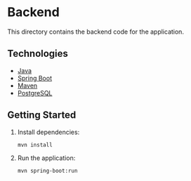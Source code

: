 # Backend

This directory contains the backend code for the application.

## Technologies

- [Java](https://www.java.com/)
- [Spring Boot](https://spring.io/projects/spring-boot)
- [Maven](https://maven.apache.org/)
- [PostgreSQL](https://www.postgresql.org/)

## Getting Started

1. Install dependencies:

   ```bash
   mvn install
   ```

2. Run the application:

   ```bash
   mvn spring-boot:run
   ```